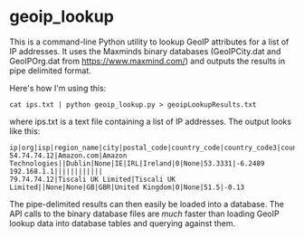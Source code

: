geoip_lookup
===========
This is a command-line Python utility to lookup GeoIP attributes for a list of IP addresses. It uses the Maxminds binary databases (GeoIPCity.dat and GeoIPOrg.dat from https://www.maxmind.com/) and outputs the results in pipe delimited format.

Here's how I'm using this:

    cat ips.txt | python geoip_lookup.py > geoipLookupResults.txt

where ips.txt is a text file containing a list of IP addresses. The output looks like this:

```
ip|org|isp|region_name|city|postal_code|country_code|country_code3|country_name|area_code|metro_code|latitude|longitude
54.74.74.12|Amazon.com|Amazon Technologies||Dublin|None|IE|IRL|Ireland|0|None|53.3331|-6.2489
192.168.1.1||||||||||||
79.74.74.12|Tiscali UK Limited|Tiscali UK Limited||None|None|GB|GBR|United Kingdom|0|None|51.5|-0.13
```

The pipe-delimited results can then easily be loaded into a database. The API calls to the binary database files are *much* faster than loading GeoIP lookup data into database tables and querying against them.
